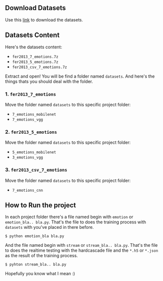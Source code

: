 ## Download Datasets

Use this [link](https://www.dropbox.com/sh/un70d4x3exu9vg7/AAAlJrE7uj90BxN3a7_Js41va?dl=0) to download the datasets.

## Datasets Content

Here's the datasets content:
- `fer2013_7_emotions.7z`
- `fer2013_5_emotions.7z`
- `fer2013_csv_7_emotions.7z`

Extract and open! You will be find a folder named `datasets`. And here's the things thats you should deal with the folder.

### 1. `fer2013_7_emotions`

Move the folder named `datasets` to this specific project folder:

- `7_emotions_mobilenet`
- `7_emotions_vgg`

### 2. `fer2013_5_emotions`

Move the folder named `datasets` to this specific project folder:

- `5_emotions_mobilenet`
- `3_emotions_vgg`

### 3. `fer2013_csv_7_emotions`

Move the folder named `datasets` to this specific project folder:

- `7_emotions_cnn`

## How to Run the project

In each project folder there's a file named begin with `emotion` or `emotion_bla.. bla.py`. That's the file to does the training process with `datasets` with you've placed in there before.

    $ python emotion_bla bla.py

And the file named begin with `stream` or `stream_bla.. bla.py`. That's the file to does the realtime testing with the hardcascade file and the `*.h5` or `*.json` as the result of the training process.

    $ pyhton stream_bla.. bla.py
    
Hopefully you know what I mean :)